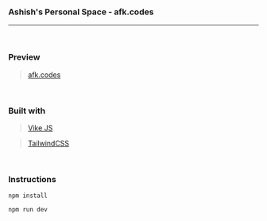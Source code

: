 ### Ashish's Personal Space - afk.codes

---

<br>

### Preview

> [afk.codes](https://afk.codes/ "Vike's Homepage")

<br>

### Built with

> [Vike JS](https://vike.dev/ "Vike's Homepage")

> [TailwindCSS](https://tailwindcss.com/ 'TailwindCSS Homepage')

<br>

### Instructions

```
npm install

npm run dev
```

<br>
